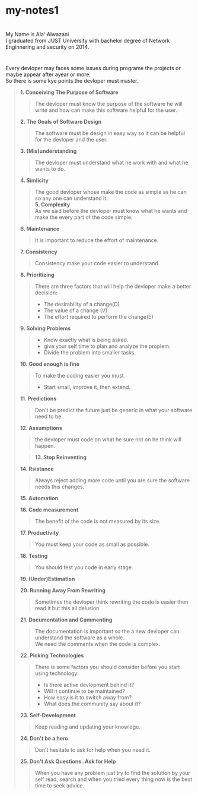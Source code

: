 # my-notes1
# 
My Name is Ala' Alwazani  
I graduated from JUST University with bachelor degree of Network Enginnering and security on 2014.  

# 
Every devloper may faces some issues during programe the projects or maybe appear after ayear or more.  
So there is some kye points the devloper must master.  

>**1. Conceiving The Purpose of Software**  
>
>>The devloper must know the purpose of the software he will write and how can make this software helpful for the user.  
>
>**2. The Goals of Software Design**    
>>The software must be design in easy way so it can be helpful for the devloper and the user.  
>
>**3. (Mis)understanding**  
>>The devloper must understand what he work with and what he wants to do.  
>
>**4. Simlicity**    
>>The good devloper whose make the code as simple as he can so any one can understand it.  
>**5. Complexity**    
>>As we said before the devloper must know what he wants and make the every part of the code simple.  
>
>**6. Maintenance**    
>>It is important to reduce the effort of maintenance.    
>
>**7. Consistency**    
>>Consistency make your code easier to understand.    
>
>**8. Prioritizing**    
>>There are three factors that will help the devloper make a better decision:  
>>* The desirability of a change(D)  
>>* The value of a change (V)   
>>* The effort required to perform the change(E)  
>
>**9. Solving Problems**    
>>* Know exactly what is being asked.    
>>* give your self time to plan and analyze the proplem.    
>>* Divide the problem into smaller tasks.  
>
>**10. Good enough is fine**  
>>To make the coding easier you must
>>- Start small, improve it, then extend.  
>
>**11. Predictions**    
>>Don't be predict the future just be generic in what your software need to be.  
>
>**12. Assumptions**    
>>the devloper must code on what he sure not on he think will happen.  
>
>>**13. Stop Reinventing**    
>
>**14. Rsistance**    
>>Always reject adding more code until you are sure the software needs this changes.  
>
>**15. Automation**    
>
>**16. Code measurement**    
>>The benefit of the code is not measured by its size.  
>
>**17. Productivity**    
>>You must keep your code as small as possible.  
>
>**18. Testing**    
>>You should test you code in early stage.  
>
>**19. (Under)Estimation**    
>
>**20. Running Away From Rewriting**    
>>Sometimes the devloper think rewriting the code is easier then read it but this all delusion.  
>
>**21. Documentation and Commenting**    
>>The documentation is important so the a new devloper can understand the software as a whole.  
We need the comments when the code is complex.  
>
>**22. Picking Technologies**    
>>There is some factors you should consider before you start using technology:    
>>* Is there active devlopment behind it?    
>>* Will it continue to be maintained?    
>>* How easy is it to switch away from?    
>>* What does the community say about it?  
>
>**23. Self-Development**    
>>Keep reading and updating your knowloge.  
>
>**24. Don't be a hero**    
>>Don't hesitate to ask for help when you need it.  
>
>**25. Don't Ask Questions..Ask for Help**    
>>When you have any problem just try to find the solution by your self read, search and when you tried every thing now is the best time to seek advice.  







